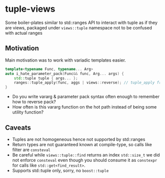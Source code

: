 # tuple-views

Some boiler-plates similar to std::ranges API to interact with tuple as if they are views,
packaged under `views::tuple` namespace not to be confused with actual ranges

## Motivation

Main motivation was to work with variadic templates easier.

```c++
template<typename Func, typename... Arg>
auto i_hate_parameter_pack(Func&& func, Arg... args) {
    std::tuple tuple { args... };
    ranges::tuple_apply(func, aggs | views::reverse); // tuple_apply from range-v3
}
```

- Do you write vararg & parameter pack syntax often enough to remember how to reverse pack?
- How often is this vararg function on the hot path instead of being some utility function?

## Caveats

- Tuples are not homogeneous hence not supported by std::ranges
- Return types are not guaranteed known at compile-type, so calls like filter are `consteval`
- Be careful while `views::tuple::find` returns an index `std::size_t` we did not enforce `consteval` even though you should consume it as `constexpr` for calls like `std::get<find_result>`. 
- Supports std::tuple only, sorry, no `boost::tuple`